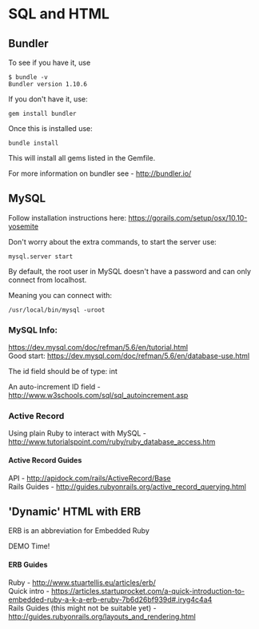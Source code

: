 # SQL and HTML

## Bundler

To see if you have it, use 

```
$ bundle -v
Bundler version 1.10.6
```

If you don't have it, use:
```
gem install bundler
```

Once this is installed use:
```
bundle install
```

This will install all gems listed in the Gemfile.

For more information on bundler see - http://bundler.io/

## MySQL 

Follow installation instructions here: https://gorails.com/setup/osx/10.10-yosemite

Don't worry about the extra commands, to start the server use:

```
mysql.server start
```

By default, the root user in MySQL doesn't have a password and can only connect from localhost.   

Meaning you can connect with:

```
/usr/local/bin/mysql -uroot
```

### MySQL Info:

https://dev.mysql.com/doc/refman/5.6/en/tutorial.html   
Good start: https://dev.mysql.com/doc/refman/5.6/en/database-use.html

The id field should be of type: int

An auto-increment ID field - http://www.w3schools.com/sql/sql_autoincrement.asp

### Active Record 

Using plain Ruby to interact with MySQL - http://www.tutorialspoint.com/ruby/ruby_database_access.htm

#### Active Record Guides
API - http://apidock.com/rails/ActiveRecord/Base   
Rails Guides - http://guides.rubyonrails.org/active_record_querying.html

## 'Dynamic' HTML with ERB

ERB is an abbreviation for Embedded Ruby

DEMO Time!

#### ERB Guides

Ruby - http://www.stuartellis.eu/articles/erb/   
Quick intro - https://articles.startuprocket.com/a-quick-introduction-to-embedded-ruby-a-k-a-erb-eruby-7b6d26bf939d#.iryg4c4a4   
Rails Guides (this might not be suitable yet) - http://guides.rubyonrails.org/layouts_and_rendering.html












